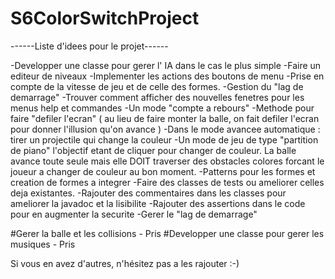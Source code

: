 # S6ColorSwitchProject
------Liste d'idees pour le projet------

-Developper une classe pour gerer l' IA dans le cas le plus simple
-Faire un editeur de niveaux
-Implementer les actions des boutons de menu
-Prise en compte de la vitesse de jeu et de celle des formes.
-Gestion du "lag de demarrage"
-Trouver comment afficher des nouvelles fenetres pour les menus help et commandes
-Un mode "compte a rebours"
-Methode pour faire "defiler l'ecran" ( au lieu de faire monter la balle, on fait defiler l'ecran pour 
donner l'illusion qu'on avance )
-Dans le mode avancee automatique : tirer un projectile qui change la couleur
-Un mode de jeu de type "partition de piano" l'objectif etant de cliquer pour changer de couleur. La balle
avance toute seule mais elle DOIT traverser des obstacles colores forcant le joueur a changer de couleur au bon moment.
-Patterns pour les formes et creation de formes a integrer
-Faire des classes de tests ou ameliorer celles deja existantes.
-Rajouter des commentaires dans les classes pour ameliorer la javadoc et la lisibilite
-Rajouter des assertions dans le code pour en augmenter la securite
-Gerer le "lag de demarrage"

#Gerer la balle et les collisions - Pris
#Developper une classe pour gerer les musiques - Pris

Si vous en avez d'autres, n'hésitez pas a les rajouter :-)

